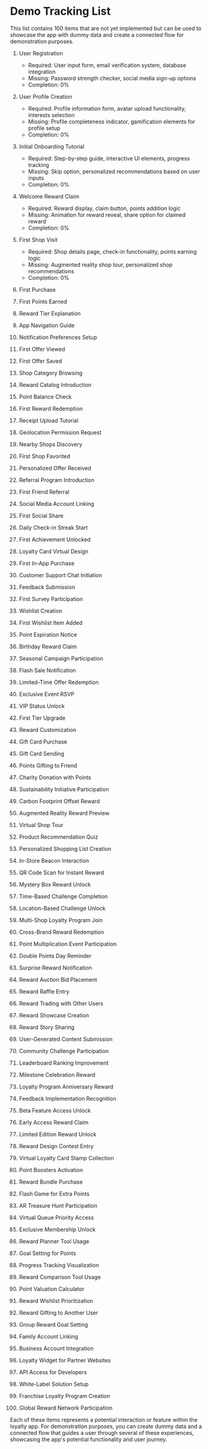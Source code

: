 # Demo Tracking List

This list contains 100 items that are not yet implemented but can be used to showcase the app with dummy data and create a connected flow for demonstration purposes.

1. User Registration
   - Required: User input form, email verification system, database integration
   - Missing: Password strength checker, social media sign-up options
   - Completion: 0%

2. User Profile Creation
   - Required: Profile information form, avatar upload functionality, interests selection
   - Missing: Profile completeness indicator, gamification elements for profile setup
   - Completion: 0%

3. Initial Onboarding Tutorial
   - Required: Step-by-step guide, interactive UI elements, progress tracking
   - Missing: Skip option, personalized recommendations based on user inputs
   - Completion: 0%

4. Welcome Reward Claim
   - Required: Reward display, claim button, points addition logic
   - Missing: Animation for reward reveal, share option for claimed reward
   - Completion: 0%

5. First Shop Visit
   - Required: Shop details page, check-in functionality, points earning logic
   - Missing: Augmented reality shop tour, personalized shop recommendations
   - Completion: 0%

6. First Purchase
7. First Points Earned
8. Reward Tier Explanation
9. App Navigation Guide
10. Notification Preferences Setup
11. First Offer Viewed
12. First Offer Saved
13. Shop Category Browsing
14. Reward Catalog Introduction
15. Point Balance Check
16. First Reward Redemption
17. Receipt Upload Tutorial
18. Geolocation Permission Request
19. Nearby Shops Discovery
20. First Shop Favorited
21. Personalized Offer Received
22. Referral Program Introduction
23. First Friend Referral
24. Social Media Account Linking
25. First Social Share
26. Daily Check-in Streak Start
27. First Achievement Unlocked
28. Loyalty Card Virtual Design
29. First In-App Purchase
30. Customer Support Chat Initiation
31. Feedback Submission
32. First Survey Participation
33. Wishlist Creation
34. First Wishlist Item Added
35. Point Expiration Notice
36. Birthday Reward Claim
37. Seasonal Campaign Participation
38. Flash Sale Notification
39. Limited-Time Offer Redemption
40. Exclusive Event RSVP
41. VIP Status Unlock
42. First Tier Upgrade
43. Reward Customization
44. Gift Card Purchase
45. Gift Card Sending
46. Points Gifting to Friend
47. Charity Donation with Points
48. Sustainability Initiative Participation
49. Carbon Footprint Offset Reward
50. Augmented Reality Reward Preview
51. Virtual Shop Tour
52. Product Recommendation Quiz
53. Personalized Shopping List Creation
54. In-Store Beacon Interaction
55. QR Code Scan for Instant Reward
56. Mystery Box Reward Unlock
57. Time-Based Challenge Completion
58. Location-Based Challenge Unlock
59. Multi-Shop Loyalty Program Join
60. Cross-Brand Reward Redemption
61. Point Multiplication Event Participation
62. Double Points Day Reminder
63. Surprise Reward Notification
64. Reward Auction Bid Placement
65. Reward Raffle Entry
66. Reward Trading with Other Users
67. Reward Showcase Creation
68. Reward Story Sharing
69. User-Generated Content Submission
70. Community Challenge Participation
71. Leaderboard Ranking Improvement
72. Milestone Celebration Reward
73. Loyalty Program Anniversary Reward
74. Feedback Implementation Recognition
75. Beta Feature Access Unlock
76. Early Access Reward Claim
77. Limited Edition Reward Unlock
78. Reward Design Contest Entry
79. Virtual Loyalty Card Stamp Collection
80. Point Boosters Activation
81. Reward Bundle Purchase
82. Flash Game for Extra Points
83. AR Treasure Hunt Participation
84. Virtual Queue Priority Access
85. Exclusive Membership Unlock
86. Reward Planner Tool Usage
87. Goal Setting for Points
88. Progress Tracking Visualization
89. Reward Comparison Tool Usage
90. Point Valuation Calculator
91. Reward Wishlist Prioritization
92. Reward Gifting to Another User
93. Group Reward Goal Setting
94. Family Account Linking
95. Business Account Integration
96. Loyalty Widget for Partner Websites
97. API Access for Developers
98. White-Label Solution Setup
99. Franchise Loyalty Program Creation
100. Global Reward Network Participation

Each of these items represents a potential interaction or feature within the loyalty app. For demonstration purposes, you can create dummy data and a connected flow that guides a user through several of these experiences, showcasing the app's potential functionality and user journey.
